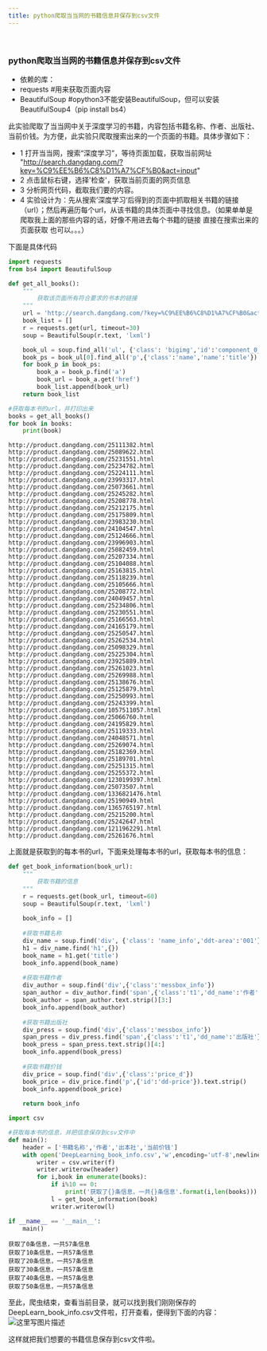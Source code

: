 ```yaml
---
title: python爬取当当网的书籍信息并保存到csv文件
---
```

﻿
### python爬取当当网的书籍信息并保存到csv文件

- 依赖的库：
- requests #用来获取页面内容
- BeautifulSoup #opython3不能安装BeautifulSoup，但可以安装BeautifulSoup4（pip install bs4）

此实验爬取了当当网中关于深度学习的书籍，内容包括书籍名称、作者、出版社、当前价钱。为方便，此实验只爬取搜索出来的一个页面的书籍。具体步骤如下：

- 1 打开当当网，搜索“深度学习”，等待页面加载，获取当前网址
"http://search.dangdang.com/?key=%C9%EE%B6%C8%D1%A7%CF%B0&act=input"
- 2 点击鼠标右键，选择'检查'，获取当前页面的网页信息
- 3 分析网页代码，截取我们要的内容。
- 4 实验设计为：先从搜索’深度学习‘后得到的页面中抓取相关书籍的链接（url）；然后再遍历每个url，从该书籍的具体页面中寻找信息。（如果单单是爬取我上面的那些内容的话，好像不用进去每个书籍的链接 直接在搜索出来的页面获取 也可以。。。）

下面是具体代码

```python
import requests
from bs4 import BeautifulSoup

def get_all_books():
    """
        获取该页面所有符合要求的书本的链接
    """
    url = 'http://search.dangdang.com/?key=%C9%EE%B6%C8%D1%A7%CF%B0&act=input'
    book_list = []
    r = requests.get(url, timeout=30)
    soup = BeautifulSoup(r.text, 'lxml')

    book_ul = soup.find_all('ul', {'class': 'bigimg','id':'component_0__0__6612'})
    book_ps = book_ul[0].find_all('p',{'class':'name','name':'title'})
    for book_p in book_ps:
        book_a = book_p.find('a')
        book_url = book_a.get('href')
        book_list.append(book_url)
    return book_list

#获取每本书的url，并打印出来
books = get_all_books()
for book in books:
    print(book)
```

    http://product.dangdang.com/25111382.html
    http://product.dangdang.com/25089622.html
    http://product.dangdang.com/25231551.html
    http://product.dangdang.com/25234782.html
    http://product.dangdang.com/25224111.html
    http://product.dangdang.com/23993317.html
    http://product.dangdang.com/25073661.html
    http://product.dangdang.com/25245282.html
    http://product.dangdang.com/25208778.html
    http://product.dangdang.com/25212175.html
    http://product.dangdang.com/25175809.html
    http://product.dangdang.com/23983230.html
    http://product.dangdang.com/24104547.html
    http://product.dangdang.com/25124666.html
    http://product.dangdang.com/23996903.html
    http://product.dangdang.com/25082459.html
    http://product.dangdang.com/25207334.html
    http://product.dangdang.com/25104088.html
    http://product.dangdang.com/25163815.html
    http://product.dangdang.com/25118239.html
    http://product.dangdang.com/25105666.html
    http://product.dangdang.com/25208772.html
    http://product.dangdang.com/24049457.html
    http://product.dangdang.com/25234806.html
    http://product.dangdang.com/25230551.html
    http://product.dangdang.com/25166563.html
    http://product.dangdang.com/24165179.html
    http://product.dangdang.com/25250547.html
    http://product.dangdang.com/25262534.html
    http://product.dangdang.com/25098329.html
    http://product.dangdang.com/25225304.html
    http://product.dangdang.com/23925889.html
    http://product.dangdang.com/25261023.html
    http://product.dangdang.com/25269988.html
    http://product.dangdang.com/25138676.html
    http://product.dangdang.com/25125879.html
    http://product.dangdang.com/25250993.html
    http://product.dangdang.com/25243399.html
    http://product.dangdang.com/1057511057.html
    http://product.dangdang.com/25066760.html
    http://product.dangdang.com/24195829.html
    http://product.dangdang.com/25119333.html
    http://product.dangdang.com/24048571.html
    http://product.dangdang.com/25269074.html
    http://product.dangdang.com/25182369.html
    http://product.dangdang.com/25189701.html
    http://product.dangdang.com/25251315.html
    http://product.dangdang.com/25255372.html
    http://product.dangdang.com/1230199397.html
    http://product.dangdang.com/25073507.html
    http://product.dangdang.com/1336821476.html
    http://product.dangdang.com/25190949.html
    http://product.dangdang.com/1365765197.html
    http://product.dangdang.com/25215200.html
    http://product.dangdang.com/25242647.html
    http://product.dangdang.com/1211962291.html
    http://product.dangdang.com/25261676.html
    

上面就是获取到的每本书的url，下面来处理每本书的url，获取每本书的信息：


```python
def get_book_information(book_url):
    """
        获取书籍的信息
    """
    r = requests.get(book_url, timeout=60)
    soup = BeautifulSoup(r.text, 'lxml')
    
    book_info = []
    
    #获取书籍名称
    div_name = soup.find('div', {'class': 'name_info','ddt-area':'001'})
    h1 = div_name.find('h1',{})
    book_name = h1.get('title')
    book_info.append(book_name)
    
    #获取书籍作者
    div_author = soup.find('div',{'class':'messbox_info'})
    span_author = div_author.find('span',{'class':'t1','dd_name':'作者'})
    book_author = span_author.text.strip()[3:]
    book_info.append(book_author)
    
    #获取书籍出版社
    div_press = soup.find('div',{'class':'messbox_info'})
    span_press = div_press.find('span',{'class':'t1','dd_name':'出版社'})
    book_press = span_press.text.strip()[4:]
    book_info.append(book_press)
    
    #获取书籍价钱
    div_price = soup.find('div',{'class':'price_d'})
    book_price = div_price.find('p',{'id':'dd-price'}).text.strip()
    book_info.append(book_price)
    
    return book_info

```


```python
import csv

#获取每本书的信息，并把信息保存到csv文件中
def main():
    header = ['书籍名称','作者','出本社','当前价钱']
    with open('DeepLearning_book_info.csv','w',encoding='utf-8',newline='') as f:
        writer = csv.writer(f)
        writer.writerow(header)
        for i,book in enumerate(books):
            if i%10 == 0:
                print('获取了{}条信息，一共{}条信息'.format(i,len(books)))
            l = get_book_information(book)
            writer.writerow(l)
```


```python
if __name__ == '__main__':
    main()
```

    获取了0条信息，一共57条信息
    获取了10条信息，一共57条信息
    获取了20条信息，一共57条信息
    获取了30条信息，一共57条信息
    获取了40条信息，一共57条信息
    获取了50条信息，一共57条信息
    
至此，爬虫结束，查看当前目录，就可以找到我们刚刚保存的DeepLearn_book_info.csv文件啦，打开查看，便得到下面的内容：
![这里写图片描述](https://img-blog.csdn.net/20180508104902486?watermark/2/text/aHR0cHM6Ly9ibG9nLmNzZG4ubmV0L3l1bnl1bnl4/font/5a6L5L2T/fontsize/400/fill/I0JBQkFCMA==/dissolve/70)

这样就把我们想要的书籍信息保存到csv文件啦。
